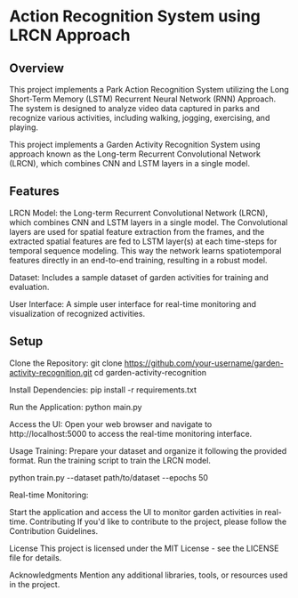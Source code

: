 # Action Recognition System using LRCN Approach
## Overview
This project implements a Park Action Recognition System utilizing the Long Short-Term Memory (LSTM) Recurrent Neural Network (RNN) Approach. The system is designed to analyze video data captured in parks and recognize various activities, including walking, jogging, exercising, and playing.

This project implements a Garden Activity Recognition System using approach known as the Long-term Recurrent Convolutional Network (LRCN), which combines CNN and LSTM layers in a single model. 

## Features
LRCN Model:  the Long-term Recurrent Convolutional Network (LRCN), which combines CNN and LSTM layers in a single model. The Convolutional layers are used for spatial feature extraction from the frames, and the extracted spatial features are fed to LSTM layer(s) at each time-steps for temporal sequence modeling. This way the network learns spatiotemporal features directly in an end-to-end training, resulting in a robust model.

Dataset: Includes a sample dataset of garden activities for training and evaluation.

User Interface: A simple user interface for real-time monitoring and visualization of recognized activities.

## Setup
Clone the Repository:
git clone https://github.com/your-username/garden-activity-recognition.git
cd garden-activity-recognition

Install Dependencies:
pip install -r requirements.txt

Run the Application:
python main.py

Access the UI:
Open your web browser and navigate to http://localhost:5000 to access the real-time monitoring interface.

Usage
Training:
Prepare your dataset and organize it following the provided format.
Run the training script to train the LRCN model.

python train.py --dataset path/to/dataset --epochs 50

Real-time Monitoring:

Start the application and access the UI to monitor garden activities in real-time.
Contributing
If you'd like to contribute to the project, please follow the Contribution Guidelines.

License
This project is licensed under the MIT License - see the LICENSE file for details.

Acknowledgments
Mention any additional libraries, tools, or resources used in the project.